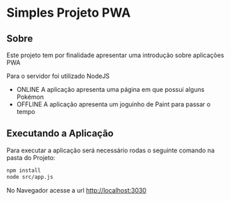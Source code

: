 # Simples Projeto PWA

## Sobre

Este projeto tem por finalidade apresentar uma introdução sobre aplicações PWA

Para o servidor foi utilizado NodeJS

- ONLINE A aplicação apresenta uma página em que possui alguns Pokémon
- OFFLINE A aplicação apresenta um joguinho de Paint para passar o tempo

## Executando a Aplicação
Para executar a aplicação será necessário rodas o seguinte comando na pasta do Projeto:
```bash
npm install
node src/app.js
```
No Navegador acesse a url [http://localhost:3030](http://localhost:3030)
